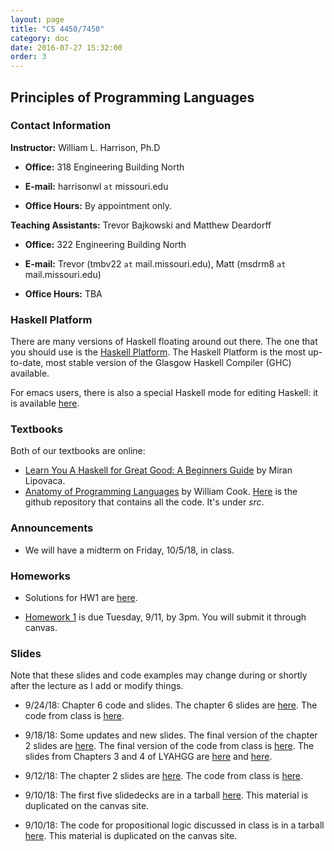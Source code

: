 ```yaml
---
layout: page
title: "CS 4450/7450"
category: doc
date: 2016-07-27 15:32:00
order: 3
---
```


## Principles of Programming Languages


### Contact Information

__Instructor:__ William L. Harrison, Ph.D

* __Office:__ 318 Engineering Building North

* __E-mail:__ harrisonwl `at` missouri.edu

* __Office Hours:__ By appointment only.

__Teaching Assistants:__ Trevor Bajkowski and Matthew Deardorff

* __Office:__ 322 Engineering Building North

* __E-mail:__ Trevor (tmbv22 `at` mail.missouri.edu), Matt (msdrm8 `at` mail.missouri.edu)

* __Office Hours:__ TBA

### Haskell Platform

There are many versions of Haskell floating around out there. The one that you should use is
the <a href="https://www.haskell.org/platform/">Haskell Platform</a>. The Haskell Platform is the most up-to-date, most stable version of the Glasgow Haskell Compiler (GHC) available.

For emacs users, there is also a special Haskell mode for editing Haskell: it is available
<a href="https://github.com/haskell/haskell-mode">here</a>.

### Textbooks

Both of our textbooks are online:

* <a href="http://learnyouahaskell.com">Learn You A Haskell for Great Good: A Beginners Guide</a> by Miran Lipovaca.
* <a href="http://www.cs.utexas.edu/~wcook/anatomy/">Anatomy of Programming Languages</a> by William Cook. <a href="https://github.com/w7cook/AoPL">Here</a> is the github repository that contains all the code. It's under _src_.


### Announcements

* We will have a midterm on Friday, 10/5/18, in class.

### Homeworks

* Solutions for HW1 are <a href="https://harrisonwl.github.io/assets/courses/popl/fall2018/homework/HW1/SolutionsHW1.hs">here</a>.

* <a href="https://harrisonwl.github.io/assets/courses/popl/fall2018/homework/HW1/HW1.hs">Homework 1</a> is due Tuesday, 9/11, by 3pm. You will submit it through canvas.



### Slides

Note that these slides and code examples may change during or shortly after the lecture as I add or modify things. 


* 9/24/18: Chapter 6 code and slides. The chapter 6 slides are <a href="https://harrisonwl.github.io/assets/courses/popl/fall2018/slides/Chapter6.ppt">here</a>. The code from class is <a href="https://harrisonwl.github.io/assets/courses/popl/fall2018/slides/Chap6.hs">here</a>. 

* 9/18/18: Some updates and new slides. The final version of the chapter 2 slides are <a href="https://harrisonwl.github.io/assets/courses/popl/fall2018/slides/chapter2.pdf">here</a>. The final version of the code from class is <a href="https://harrisonwl.github.io/assets/courses/popl/fall2018/slides/Chap2.hs">here</a>. The slides from Chapters 3 and 4 of LYAHGG are <a href="https://harrisonwl.github.io/assets/courses/popl/fall2018/slides/chapter3.pdf">here</a> and <a href="https://harrisonwl.github.io/assets/courses/popl/fall2018/slides/chapter4.pdf">here</a>.

* 9/12/18:  The chapter 2 slides are <a href="https://harrisonwl.github.io/assets/courses/popl/fall2018/slides/chapter2.pdf">here</a>. The code from class is <a href="https://harrisonwl.github.io/assets/courses/popl/fall2018/slides/Chap2.hs">here</a>.


* 9/10/18:  The first five slidedecks are in a tarball <a href="https://harrisonwl.github.io/assets/courses/popl/fall2018/slides/FirstFiveSlidedecks.tar.gz">here</a>. This material is duplicated on the canvas site.

* 9/10/18: The code for propositional logic discussed in class is in a tarball <a href="https://harrisonwl.github.io/assets/courses/popl/fall2018/languages/PropLogic.tar.gz">here</a>. This material is duplicated on the canvas site.

